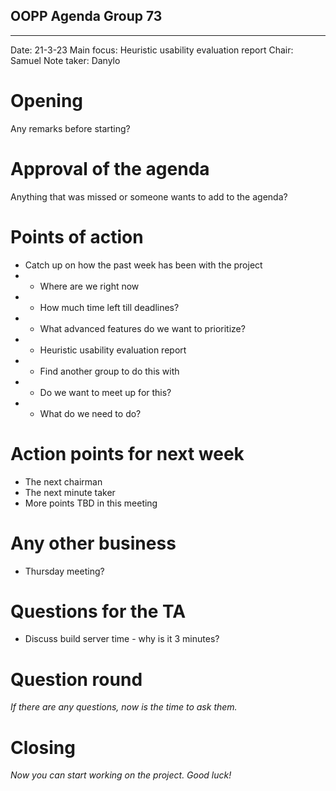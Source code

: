 ## OOPP Agenda Group 73
---

Date:           21-3-23
Main focus:     Heuristic usability evaluation report
Chair:          Samuel
Note taker:     Danylo


# Opening
Any remarks before starting?

# Approval of the agenda
Anything that was missed or someone wants to add to the agenda?

# Points of action
- Catch up on how the past week has been with the project
- - Where are we right now
- - How much time left till deadlines?
- - What advanced features do we want to prioritize? 
- - Heuristic usability evaluation report
- - Find another group to do this with
- - Do we want to meet up for this?
- - What do we need to do?

# Action points for next week
- The next chairman
- The next minute taker
- More points TBD in this meeting

# Any other business
- Thursday meeting?

# Questions for the TA
- Discuss build server time - why is it 3 minutes?

# Question round
*If there are any questions, now is the time to ask them.*

# Closing
*Now you can start working on the project. Good luck!*
